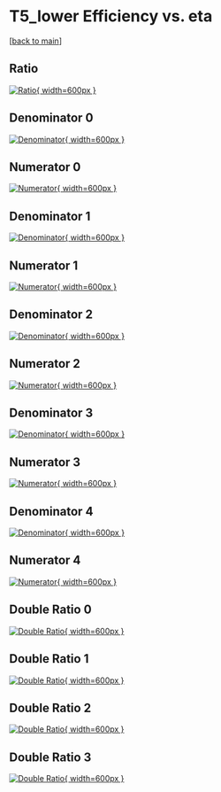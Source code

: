 # T5_lower Efficiency vs. eta

[[back to main](./)]



## Ratio

[![Ratio](../mtv/var/T5_lower_vtr_13_1_eff_eta.png){ width=600px }](../mtv/var/T5_lower_vtr_13_1_eff_eta.pdf)

## Denominator 0

[![Denominator](../mtv/den/T5_lower_vtr_13_1_eff_eta_den0.png){ width=600px }](../mtv/den/T5_lower_vtr_13_1_eff_eta_den0.pdf)

## Numerator 0

[![Numerator](../mtv/num/T5_lower_vtr_13_1_eff_eta_num0.png){ width=600px }](../mtv/num/T5_lower_vtr_13_1_eff_eta_num0.pdf)

## Denominator 1

[![Denominator](../mtv/den/T5_lower_vtr_13_1_eff_eta_den1.png){ width=600px }](../mtv/den/T5_lower_vtr_13_1_eff_eta_den1.pdf)

## Numerator 1

[![Numerator](../mtv/num/T5_lower_vtr_13_1_eff_eta_num1.png){ width=600px }](../mtv/num/T5_lower_vtr_13_1_eff_eta_num1.pdf)

## Denominator 2

[![Denominator](../mtv/den/T5_lower_vtr_13_1_eff_eta_den2.png){ width=600px }](../mtv/den/T5_lower_vtr_13_1_eff_eta_den2.pdf)

## Numerator 2

[![Numerator](../mtv/num/T5_lower_vtr_13_1_eff_eta_num2.png){ width=600px }](../mtv/num/T5_lower_vtr_13_1_eff_eta_num2.pdf)

## Denominator 3

[![Denominator](../mtv/den/T5_lower_vtr_13_1_eff_eta_den3.png){ width=600px }](../mtv/den/T5_lower_vtr_13_1_eff_eta_den3.pdf)

## Numerator 3

[![Numerator](../mtv/num/T5_lower_vtr_13_1_eff_eta_num3.png){ width=600px }](../mtv/num/T5_lower_vtr_13_1_eff_eta_num3.pdf)

## Denominator 4

[![Denominator](../mtv/den/T5_lower_vtr_13_1_eff_eta_den4.png){ width=600px }](../mtv/den/T5_lower_vtr_13_1_eff_eta_den4.pdf)

## Numerator 4

[![Numerator](../mtv/num/T5_lower_vtr_13_1_eff_eta_num4.png){ width=600px }](../mtv/num/T5_lower_vtr_13_1_eff_eta_num4.pdf)

## Double Ratio 0

[![Double Ratio](../mtv/ratio/T5_lower_vtr_13_1_eff_eta_ratio0.png){ width=600px }](../mtv/ratio/T5_lower_vtr_13_1_eff_eta_ratio0.pdf)

## Double Ratio 1

[![Double Ratio](../mtv/ratio/T5_lower_vtr_13_1_eff_eta_ratio1.png){ width=600px }](../mtv/ratio/T5_lower_vtr_13_1_eff_eta_ratio1.pdf)

## Double Ratio 2

[![Double Ratio](../mtv/ratio/T5_lower_vtr_13_1_eff_eta_ratio2.png){ width=600px }](../mtv/ratio/T5_lower_vtr_13_1_eff_eta_ratio2.pdf)

## Double Ratio 3

[![Double Ratio](../mtv/ratio/T5_lower_vtr_13_1_eff_eta_ratio3.png){ width=600px }](../mtv/ratio/T5_lower_vtr_13_1_eff_eta_ratio3.pdf)

